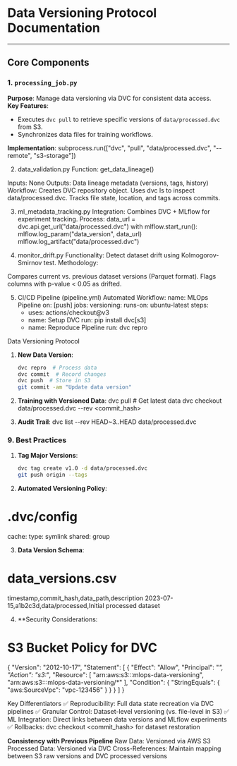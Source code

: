 # Data Versioning Protocol Documentation

---

## **Core Components**

### 1. **`processing_job.py`**  
**Purpose**: Manage data versioning via DVC for consistent data access.  
**Key Features**:  
- Executes `dvc pull` to retrieve specific versions of `data/processed.dvc` from S3.  
- Synchronizes data files for training workflows.  

**Implementation**:
subprocess.run(["dvc", "pull", "data/processed.dvc", "--remote", "s3-storage"])

2. data_validation.py
Function: get_data_lineage()

Inputs: None
Outputs: Data lineage metadata (versions, tags, history)
Workflow:
Creates DVC repository object.
Uses dvc ls to inspect data/processed.dvc.
Tracks file state, location, and tags across commits.

3. ml_metadata_tracking.py
Integration: Combines DVC + MLflow for experiment tracking.
Process:
data_url = dvc.api.get_url("data/processed.dvc")
with mlflow.start_run():
    mlflow.log_param("data_version", data_url)
    mlflow.log_artifact("data/processed.dvc")

4. monitor_drift.py
Functionality: Detect dataset drift using Kolmogorov-Smirnov test.
Methodology:

Compares current vs. previous dataset versions (Parquet format).
Flags columns with p-value < 0.05 as drifted.

5. CI/CD Pipeline (pipeline.yml)
Automated Workflow:
name: MLOps Pipeline
on: [push]
jobs:
  versioning:
    runs-on: ubuntu-latest
    steps:
      - uses: actions/checkout@v3
      - name: Setup DVC
        run: pip install dvc[s3]
      - name: Reproduce Pipeline
        run: dvc repro

Data Versioning Protocol

1. **New Data Version**:
   ```bash
   dvc repro  # Process data
   dvc commit  # Record changes
   dvc push  # Store in S3
   git commit -am "Update data version"

2.  **Training with Versioned Data**:
   dvc pull  # Get latest data
   dvc checkout data/processed.dvc --rev <commit_hash>

3.  **Audit Trail**:
   dvc list --rev HEAD~3..HEAD data/processed.dvc

   ### **9. Best Practices**

1. **Tag Major Versions**:
   ```bash
   dvc tag create v1.0 -d data/processed.dvc
   git push origin --tags

2.  **Automated Versioning Policy**:
   # .dvc/config
   cache:
   type: symlink
   shared: group

3.  **Data Version Schema**:
   # data_versions.csv
   timestamp,commit_hash,data_path,description
   2023-07-15,a1b2c3d,data/processed,Initial processed dataset

4.  **Security Considerations:
   # S3 Bucket Policy for DVC
{
    "Version": "2012-10-17",
    "Statement": [
        {
            "Effect": "Allow",
            "Principal": "*",
            "Action": "s3:*",
            "Resource": [
                "arn:aws:s3:::mlops-data-versioning",
                "arn:aws:s3:::mlops-data-versioning/*"
            ],
            "Condition": {
                "StringEquals": {
                    "aws:SourceVpc": "vpc-123456"
                }
            }
        }
    ]
}

Key Differentiators
✅ Reproducibility: Full data state recreation via DVC pipelines
✅ Granular Control: Dataset-level versioning (vs. file-level in S3)
✅ ML Integration: Direct links between data versions and MLflow experiments
✅ Rollbacks: dvc checkout <commit_hash> for dataset restoration

**Consistency with Previous Pipeline**
Raw Data: Versioned via AWS S3
Processed Data: Versioned via DVC
Cross-References: Maintain mapping between S3 raw versions and DVC processed versions